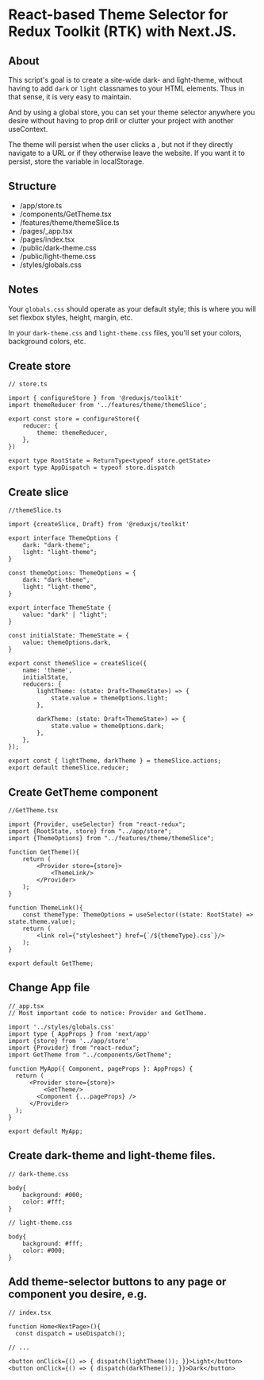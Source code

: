 # React-based Theme Selector for Redux Toolkit (RTK) with Next.JS.

## About

This script's goal is to create a site-wide dark- and light-theme, without having to add `dark` or `light` classnames to your HTML elements. Thus in that sense, it is very easy to maintain.

And by using a global store, you can set your theme selector anywhere you desire without having to prop drill or clutter your project with another useContext.

The theme will persist when the user clicks a <Link>, but not if they directly navigate to a URL or if they otherwise leave the website. If you want it to persist, store the variable in localStorage.

## Structure

- /app/store.ts
- /components/GetTheme.tsx
- /features/theme/themeSlice.ts
- /pages/_app.tsx
- /pages/index.tsx
- /public/dark-theme.css
- /public/light-theme.css
- /styles/globals.css

## Notes

Your `globals.css` should operate as your default style; this is where you will set flexbox styles, height, margin, etc.

In your `dark-theme.css` and `light-theme.css` files, you'll set your colors, background colors, etc.   

## Create store

```
// store.ts

import { configureStore } from '@reduxjs/toolkit'
import themeReducer from '../features/theme/themeSlice';

export const store = configureStore({
    reducer: {
        theme: themeReducer,
    },
})

export type RootState = ReturnType<typeof store.getState>
export type AppDispatch = typeof store.dispatch

```


## Create slice

```
//themeSlice.ts

import {createSlice, Draft} from '@reduxjs/toolkit'

export interface ThemeOptions {
    dark: "dark-theme";
    light: "light-theme";
}

const themeOptions: ThemeOptions = {
    dark: "dark-theme",
    light: "light-theme",
}

export interface ThemeState {
    value: "dark" | "light";
}

const initialState: ThemeState = {
    value: themeOptions.dark,
}

export const themeSlice = createSlice({
    name: 'theme',
    initialState,
    reducers: {
        lightTheme: (state: Draft<ThemeState>) => {
            state.value = themeOptions.light;
        },

        darkTheme: (state: Draft<ThemeState>) => {
            state.value = themeOptions.dark;
        },
    },
});

export const { lightTheme, darkTheme } = themeSlice.actions;
export default themeSlice.reducer;
```

## Create GetTheme component

```
//GetTheme.tsx

import {Provider, useSelector} from "react-redux";
import {RootState, store} from "../app/store";
import {ThemeOptions} from "../features/theme/themeSlice";

function GetTheme(){
    return (
        <Provider store={store}>
            <ThemeLink/>
        </Provider>
    );
}

function ThemeLink(){
    const themeType: ThemeOptions = useSelector((state: RootState) => state.theme.value);
    return (
        <link rel={"stylesheet"} href={`/${themeType}.css`}/>
    );
}

export default GetTheme;
```

## Change App file

``` 
//_app.tsx 
// Most important code to notice: Provider and GetTheme.

import '../styles/globals.css'
import type { AppProps } from 'next/app'
import {store} from '../app/store'
import {Provider} from "react-redux";
import GetTheme from "../components/GetTheme";

function MyApp({ Component, pageProps }: AppProps) {
  return (
      <Provider store={store}>
          <GetTheme/>
        <Component {...pageProps} />
      </Provider>
  );
}

export default MyApp;
```

## Create dark-theme and light-theme files.

```
// dark-theme.css

body{
    background: #000;
    color: #fff;
}

```

```
// light-theme.css

body{
    background: #fff;
    color: #000;
}
```

## Add theme-selector buttons to any page or component you desire, e.g. 

```
// index.tsx

function Home<NextPage>(){
  const dispatch = useDispatch();

// ...

<button onClick={() => { dispatch(lightTheme()); }}>Light</button>
<button onClick={() => { dispatch(darkTheme()); }}>Dark</button>

```

